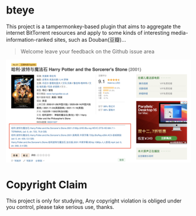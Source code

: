 # bteye

This project is a tampermonkey-based plugin that aims to aggregate the internet BitTorrent resources and apply to some kinds of interesting media-information-ranked sites, such as Douban(豆瓣)...

> Welcome leave your feedback on the Github issue area

![IMG](https://github.com/caryyu/bteye/raw/master/poster.png)

# Copyright Claim

This project is only for studying, Any copyright violation is obliged under you control, please take serious use, thanks.

